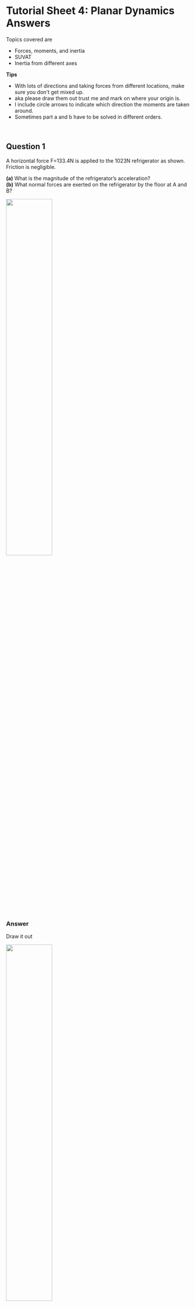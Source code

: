 <script type="text/x-mathjax-config">
  MathJax.Hub.Config({
    tex2jax: {
      inlineMath: [ ['$','$'], ["\\(","\\)"] ],
      processEscapes: true
    }
  });
</script>

<script type="text/javascript" async
  src="https://cdnjs.cloudflare.com/ajax/libs/mathjax/2.7.5/MathJax.js?config=TeX-MML-AM_CHTML">
</script>
<script type="text/javascript" src="tutorialSheetScripts.js"> </script>
<link rel="stylesheet" type="text/css" media="all" href="styles.css">


# Tutorial Sheet 4: Planar Dynamics Answers

Topics covered are 
- Forces, moments, and inertia
- SUVAT
- Inertia from different axes

**Tips**
- With lots of directions and taking forces from different locations, make sure you don't get mixed up.
- aka please draw them out trust me and mark on where your origin is.
- I include circle arrows to indicate which direction the moments are taken around.
- Sometimes part a and b have to be solved in different orders.
<br>

## Question 1 

A horizontal force F=133.4N is applied to the 1023N refrigerator as shown. Friction is negligible.

**(a)** What is the magnitude of the refrigerator’s acceleration? <br>
**(b)** What normal forces are exerted on the refrigerator by the floor at A and B?

<img src = "figs\04_planar_dynamics\Q1.jpg" width="50%"> <br>


### Answer

Draw it out

<img src = "figs\04_planar_dynamics\Q1ans.jpg" width="50%"> <br>

Take forces and moments

$$\sum F_x: F = ma\\
133.4 = \frac{1023}{9.81}a \\
a= 1.27 \text{ m/s, part (a) solved} $$

$$\sum F_y: A+B-1023 = 0 \\
b = 1023-A $$

$$\circlearrowright \sum M_o: (0.8128)(133.4)+(0.3556)A=(0.3556)B $$

Solving

$$ 108.43+0.3556A=0.3556(1023-A) \\
255.35=0.7112A\\
A = 359N, B=664N \text{, solving part (b)}$$

## Question 2

Solve Q1 if the coefficient of kinetic friction at A and B is $\mu_k$=0.1.

### Answer

Draw! 

<img src = "figs\04_planar_dynamics\Q2ans.jpg" width="50%"> <br>

Take forces and moments

$$\sum F_x: F-(f_A+f_B)= ma\\
133.4-(0.1(A+B)) = \frac{1023}{9.81}a $$

$$\sum F_y: A+B-1023 = 0 $$

$$\circlearrowright \sum M_o: (0.8128)(133.4)+(0.3556)A-(0.3556)B+0.7112(0.1B)+0.7112(0.1)A=0\\
108.43+0.3556A-0.3556(1023-A)+0.07112(1023-A)+0.07112(A)=0\\
-182.59+0.7112A=0 \\
A = 256.7N, B=766.3N \text{, solving part (b), and } a=0.3 \text{ m/s, solving (a)}$$ 

## Question 3

As the 2800 N airplane begins its take off run at t=0, its propeller exerts a horizontal force T=1000 N. Neglect horizontal forces exerted on the wheels by the runway.

**(a)** What distance has the airplane moved at t=2s? <br>
**(b)** What normal forces are exerted on the tires at A and B?

<img src = "figs\04_planar_dynamics\Q3.jpg" width="50%"> <br>

### Answer

<img src = "figs\04_planar_dynamics\Q3ans.jpg" width="50%"> <br>

**(a)** 

$$\sum F_x: F = ma \\
1000 = \frac{2800}{9.81}a \\
a = 3.5 $$

Then using suvat 

$$s = ut+\frac{1}{2}at^2\\
s = \frac{1}{2}(3.5)(2)^2
s = 2 m$$

**(b)** 

$$\sum F_y: A+B = 2800 $$

$$\circlearrowright \sum M_o: 5A-1000(1)-2B=0 \\
5A-2(2800-A)=1000 \\
7A = 6600 \\
A=942.9N, B=1857N$$

## Question 4 

The crane moves to the right with constant acceleration, and the 800-kg load moves without swinging.

**(a)** What is the acceleration of the crane and load? <br>
**(b)** What are the tensions in the cables attached at A and B?

<img src = "figs\04_planar_dynamics\Q4.jpg" width="50%"> <br>


### Answer

<img src = "figs\04_planar_dynamics\Q4ans.jpg" width="50%"> <br>

$$\sum F_x: A_x+B_x = 800a\\
A\sin(5)+B\sin(5) = 800a $$

$$\sum F_y: A\cos(5)+B\cos(5) = 800g \\ B = \frac{800g-A\cos(5)}{cos(5)} $$

$$\circlearrowright \sum M_o: A\cos(5)(1.5)-B\cos(5)(1.5)+A\sin(5)(1)+B\sin(5)(1)=0 \\ 1.5A\cos(5)-1.5(\frac{800g-A\cos(5)}{cos(5)})\cos(5)+A\sin(5)+(\frac{800g-A\cos(5)}{cos(5)})\sin(5)=0 \\
A\sin(5)+800g\tan(5)-A\sin(5)+1.5A\cos(5)-(1.5)800g+1.5A\cos(5)=0 \\
11085=3A\cos(5) \\ 
A = 3709N, B=4169N \text{, part (b)} $$
 
$$ 3709\sin(5)+4169\sin(5) = 800a \\
a = 0.858 \text{ m/s}^2 \text{, part (a)} $$


## Question 5

The moment of inertia of the disk about O is I=20 kgm $^2$.At t=0, the stationary disk is subjected to a constant 50 Nm torque.

**(a)** What is the magnitude of the resulting angular acceleration of the disk?<br>
**(b)** How fast is the disk rotating (in rpm) at t=4s?

<img src = "figs\04_planar_dynamics\Q5.jpg" width="50%"> <br>

### Answer

**(a)**

$$ M = I\alpha \\
50=20\alpha \\
\alpha=2.5 \text{ rad/s}^2 $$

**(b)** 

$$\omega=\alpha t \\
= (2.5)(4)\\
= 10 \text{ rad/s} \\
= 95.5 \text{ rpm}$$

## Question 6

The radius of the pulley is 125 mm and the moment of inertia about its axis is I=0.05 kgm $^2$. If the system is released from rest, how far does the 20 kg mass fall in 0.5 s? What is the tension in the rope between the 20 kg mass and the pulley?

<img src = "figs\04_planar_dynamics\Q6.jpg" width="50%"> <br>

### Answer

Draw the free body diagrams

<img src = "figs\04_planar_dynamics\Q6ans.jpg" width="50%"> <br>

Write out equations we know

$$ \sum F_y: T_1-4g=4a \\ 
\sum F_y: 20g-T_2=20a \\
\sum M_o: (T_2-T_1)0.125=0.05\alpha \\
a=0.125\alpha$$

Solve

$$ ((20g-20a)-(4a+4g))0.125=0.05\frac{a}{0.125}\\
2g-3a=0.4a$$

then

$$ a=5.77, T_1=62.32, T_2=80.8N \text{ (tension in rope) }, \alpha=46.2 $$

Using suvat, we can find the distance

$$ s = ut+\frac{1}{2}at^2 \\
s = \frac{1}{2}(5.77)(0.5)^2 \\
s = 0.721m  $$

## Question 7

Points B and C lie in the x–y plane. They axis is vertical. The center of mass of the 18 kg arm BC is at the midpoint of the line from B to C, and the moment of inertia of the arm about the axis through the center of mass that is parallel to the z axis is 1.5 kgm $^2$. At the instant shown, the angular velocity and angular acceleration vectors of arm AB are $\omega_{AB}$=0.6k rad/s and $\alpha_{AB}$=−0.3k rad/s $^2$.The angular velocity and angular acceleration vectors of arm BC are $\omega_{BC}$=0.4k rad/s and $\alpha_{BC}$=2k rad/s $^2$. Determine the force and couple exerted on arm BC at B.

<img src = "figs\04_planar_dynamics\Q7.jpg" width="50%"> <br>

### Answer

<img src = "figs\04_planar_dynamics\Q7ans.jpg" width="50%"> <br>

The acceleration at B is

$$ a_B = a_A + \alpha_{AB}\times r_{B/A} - \omega_{AB}^2 r_{B/A} \\
a_B=0+\begin{vmatrix}
i & j & k\\
0 & 0 & -0.3 \\
0.76\cos(15) & -0.76\sin(15) & 0 
\end{vmatrix} - 0.6^2(0.76\cos(15)i -0.76\sin(15)j) \\
a_B=-0.323i-0.149j \text{ m/s}^2
$$

Denote the CoM of the arm BC as G. The acceleration of G is

$$ a_G = a_B + \alpha_{BC}\times r_{G/B} - \omega_{BC}^2 r_{G/b} \\
a_B=-0.323i-0.149j+\begin{vmatrix}
i & j & k\\
0 & 0 & -0.3 \\
0.45\cos(50) & 0.45\sin(50) & 0 
\end{vmatrix} - 0.4^2(0.45\cos(50)i +0.45\sin(50)j) \\
a_B=-1.059i+0.374j\text{ m/s}^2
$$

Then use dynamic equations

$$ \sum F: B_xi+(B_y-18g)j = 18(-1.059i+0.374j)\\
B_x=-19.1N, B_y = 183.3N$$

$$\sum M=I_{BC}\alpha_{BC} = Fd \\
(1.5)(2) = 0.45\sin(50)(-19.1)-0.45\cos(50)(183.3)+M_B \\
M_B=62.6Nm  $$

## Question 8

An engineer gathering data for the design of a maneuvering unit determines that the astronaut’s center of mass is at x=1.01 m, y=0.16 m and that her moment of inertia about the z axis is 105.6 kgm $^2$. The astronaut’s mass is 81.6 kg. What is her moment of inertia about the z' axis through her center of mass?

<img src = "figs\04_planar_dynamics\Q8.jpg" width="50%"> <br>

### Answer

The distance z' to z can be found

$$ d=\sqrt{d_x^2+d_y^2}
= \sqrt{1.01^2+0.16^2} \\
d=1.02257 $$

Then inertia is

$$ I_{zz}= I_{z'z'}+d^2m \\ 
I_{z'z'} =  105.6-(1.02257)(81.6) \\ I_{z'z'} =  20.27 kgm^2$$

## Question 9

The mass of the object is 10 kg. Its moment of inertia about L $_1$ is 10 kgm $^2$. What is its moment of inertia about L $_2$? The three axes are in the same plane.

<img src = "figs\04_planar_dynamics\Q9.jpg" width="50%"> <br>

### Answer

We can first determine MoI around L, which can be then used to find it around L $_2$

$$ I_{L}= I_{L1}+d^2m  \\
10 = I_{L1} + (0.6)^2(10) \\
I_{L} = 6.4 $$

$$ I_{L2}= I_{L}+d^2m  \\
I_{L2}= 6.4 +(1.2)^2(10) \\
I_{L2}= 20.8 kgm^2 $$

## Question 10

Two homogenous slender bars, each of mass m and length l, are welded together to form the T-shaped object. Use the parallel-axis theorem to determine the moment of inertia of the object about the axis

**(a)** through point O that is perpendicular to the bars.
**(b)** through the center of mass of the object that is perpendicular to the two bars.

<img src = "figs\04_planar_dynamics\Q10.jpg" width="50%"> <br>

### Answer

Call the horizontal bar bar 1, and vertical bar 2

**(a)** Using formulae for the slender bar, bar 1 being the $I_z$ axis and bar 2 being the $I_{z'}$ (visualise where the rotation is occurring, an axis sticking out of the page)

<img src = "figs\04_planar_dynamics\Q10aans.jpg" width="50%"> <br>


$$I_{n'} = I_n+d^2m\\ 
\text{Bar 1: } \frac{1}{3}ml^2+0^2m \\ 
\text{Bar 2: } \frac{1}{12}ml^2+l^2m $$

then sum

$$ = \frac{17}{12}ml^2 $$

**(b)** First we need to find the location of the CoM 

<img src = "figs\04_planar_dynamics\Q10ans.jpg" width="50%"> <br>

$$\frac{0.5li+li}{2} \\
= 0.75li $$

Then similar approach using slender bar equations and the now-calculated CoM

$$I_{n'} = I_n+d^2m\\ 
\text{Bar 1: } \frac{1}{12}ml^2+(\frac{1}{4}l)^2m \\ 
\text{Bar 2: } \frac{1}{12}ml^2+(\frac{1}{4}l)^2m $$

Sum

$$ = \frac{7}{24}ml^2 $$

## Question 11

The rocket is used for atmospheric research. Its weight and its moment of inertia about the z axis through its center of mass (including its fuel) are 44480 N and 13826 kgm $^2$, respectively. The rocket’s fuel weighs 26688 N, its center of mass is located at x=−0.91, y=0, and z=0 m,and the moment of inertia of the fuel about the axis through the fuel’s center of mass parallel to z axis is 2983 kgm $^2$. When the fuel is exhausted, what is the rocket’s moment of inertia about the axis through its new center of mass parallel to z axis?

<img src = "figs\04_planar_dynamics\Q11.jpg" width="50%"> <br>

### Answer

There is a lot of info in this question, so annotating everything will make it a lot easier to digest.

<img src = "figs\04_planar_dynamics\Q11ans.jpg" width="50%"> <br>

Inertia of rocket (mass and fuel) ($I_R$)= inertia of empty rocket ($I_E$) + inertia of fuel ($I_F$)

$$ I_R = I_E+d_E^2m_E + I_F+d_F^2m_F$$

The weight of the empty rocket is evidently

$$ 44480-26688 \\ = 17792N $$

The full rocket CoM can be found with

$$ \frac{(-0.91)(26688)+x(17792)}{44480} =0 \\
x = 1.37 $$

MoI of the empty rocket is then 

$$
13826 = I_E+1.37^2(\frac{17792}{9.81})+2983+(-0.91)^2(\frac{26688}{9.81}) \\
I_E = 5186 kgm^2
$$

## Question 12

Model the arm ABC as a single rigid body. Its mass is 320 kg, and the moment of inertia
about its center of mass is I=360 kgm $^2$. Point A is stationary. If the hydraulic piston exerts a 14 kN force on the arm at B what is the arm’s angular acceleration?

<img src = "figs\04_planar_dynamics\Q12.jpg" width="50%"> <br>

### Answer

Find the inertia of the CoM about A

$$
I_A = 360+(1.8^2+1.1^2)320 \\
= 1784 kgm^2
$$

The angle between B and the horizontal is

$$ \theta = \tan^{-1} (\frac{1.5}{1.4}) = 46.97 $$

The moment can then be found with

$$\circlearrowright \sum M_A: (1.4)1499\sin(46.97) - (0.8)14000\cos(46.97)-(1.8)320g+1784\alpha \\ \alpha = -0.59 rad/s^2 \\
\text{therefore }0.59 rad/s^2 \text{ anticlockwise} $$

## Question 13

A thin ring and a homogeneous circular disk, each of mass m and radius R, are released from rest on an inclined surface. Determine the ratio $v_{ring}/v_{disk}$ of the velocities of the their centers when they have rolled a distance D.

<img src = "figs\04_planar_dynamics\Q13.jpg" width="50%"> <br>

### Answer

<img src = "figs\04_planar_dynamics\Q13ans.jpg" width="50%"> <br>

Write out equations

$$\sum F_x: mg\sin(\theta)-f = ma \\
\sum F_y: N-mg\cos(\theta)=0 \\
\circlearrowright \sum M_o: fR=I\alpha \\
a = R\alpha
$$

Then solving

$$ Ia = fR^2 \\
Ia= (mg\sin(\theta)-ma)R^2 \\
maR^2+Ia=R^2mg\sin(\theta) \\
a = \frac{R^2mg\sin(\theta)}{I+mR^2} $$

The accelerations of each respective disk can be found with their respective inertia

Ring:

$$ I_{ring} = mR^2 \\
a = \frac{R^2mg\sin(\theta)}{mR^2+mR^2} = \frac{g\sin(\theta)}{2}$$

Disk:

$$ I_{ring} = \frac{1}{2}mR^2 \\
a = \frac{R^2mg\sin(\theta)}{\frac{1}{2}mR^2+mR^2} = \frac{2g\sin(\theta)}{3}$$

Velocity ratio can then be calculated

$$ 
v = \sqrt{2aD} \\
\sqrt{\frac{v_{ring}}{v_{disk}}} = \sqrt{\frac{\frac{(2)g\sin(\theta)D}{2}}{\frac{(2)2g\sin(\theta)D}{3}}} \\
= \sqrt{\frac{3}{4}}
$$

<br><br>


